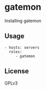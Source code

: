 gatemon
=========================

Installing gatemon


Usage
-------------------------

    - hosts: servers
      roles:
         - gatemon


License
-------------------------

GPLv3
